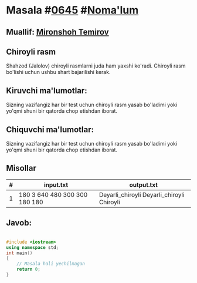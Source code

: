 
<h1>Masala #<a href="https://robocontest.uz/tasks/0645">0645</a> #<a href="https://robocontest.uz/tasks?category=1">Noma'lum</a></h1>
<h2> Muallif: <a href="https://robocontest.uz/profile/mironshoh951">Mironshoh Temirov</a></h2>
<h2>Chiroyli rasm</h2>
<p>Shahzod (Jalolov) chiroyli rasmlarni juda ham yaxshi ko'radi. Chiroyli rasm bo'lishi uchun ushbu shart bajarilishi kerak.</p>
<h2>Kiruvchi ma'lumotlar:</h2>
<p>Sizning vazifangiz har bir test uchun chiroyli rasm yasab bo'ladimi yoki yo'qmi shuni bir qatorda chop etishdan iborat.</p>
<h2>Chiquvchi ma'lumotlar:</h2>
<p>Sizning vazifangiz har bir test uchun chiroyli rasm yasab bo'ladimi yoki yo'qmi shuni bir qatorda chop etishdan iborat.</p>
<h2>Misollar</h2>
<table>
    <thead>
        <tr>
            <th>#</th>
            <th>input.txt</th>
            <th>output.txt</th>
        </tr>
    </thead>
    <tbody>
            <tr>
                <td>1</td>
                <td>180
3
640 480
300 300
180 180</td>
                <td>Deyarli_chiroyli Deyarli_chiroyli Chiroyli</td>
            </tr>
    </tbody>
    </table>
    
<h2>Javob:</h2>

######
```cpp
#include <iostream>
using namespace std;
int main()
{
    // Masala hali yechilmagan
    return 0;
}
```
